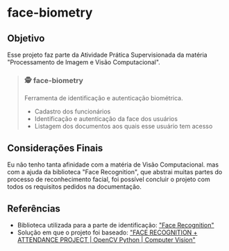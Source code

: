 # face-biometry

## Objetivo
Esse projeto faz parte da Atividade Prática Supervisionada da matéria "Processamento de Imagem e Visão Computacional".
> ### 🕵️ face-biometry
> Ferramenta de identificação e autenticação biométrica.
> - Cadastro dos funcionários
> - Identificação e autenticação da face dos usuários
> - Listagem dos documentos aos quais esse usuário tem acesso

## Considerações Finais
Eu não tenho tanta afinidade com a matéria de Visão Computacional. mas com a ajuda da biblioteca "Face Recognition", que abstrai muitas partes do processo de reconhecimento facial, foi possível concluir o projeto com todos os requisitos pedidos na documentação.

## Referências
- Biblioteca utilizada para a parte de identificação: <a href="https://github.com/ageitgey/face_recognition">"Face Recognition"</a>
- Solução em que o projeto foi baseado: <a href="https://www.youtube.com/watch?v=sz25xxF_AVE">"FACE RECOGNITION + ATTENDANCE PROJECT | OpenCV Python | Computer Vision"</a>